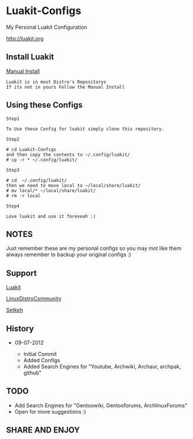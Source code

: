 Luakit-Configs
==============

My Personal Luakit Configuration

http://luakit.org


Install Luakit
--------------

[Manual Install][1]

	Luakit is in most Distro's Repositorys
	If its not in yours Follow the Manual Install


Using these Configs
-------------------

`Step1`
	
	To Use these Config for luakit simply clone this repository.


`Step2`
	
	# cd Luakit-Configs 
	and then copy the contents to ~/.config/luakit/
	# cp -r * ~/.config/luakit/


`Step3`

	# cd  ~/.config/luakit/
	then we need to move local to ~/local/share/luakit/
	# mv local/* ~/local/share/luakit/
	# rm -r local


`Step4`

	Love luakit and use it foreveah :)

NOTES
-----

Just remember these are my personal configs so you may mot like them always remember to backup your original configs :)


Support
-------

[Luakit][2]

[LinuxDistroCommunity][3]

[Setkeh][4]


History
-------

* 09-07-2012

  - Initial Commit
  - Added Configs
  - Added Search Engines for "Youtube, Archwiki, Archaur, archpak, github"

TODO
----

  - Add Search Engines for "Gentoowiki, Gentooforums, ArchlinuxForums"
  - Open for more suggestions :)


SHARE AND ENJOY
---------------

[1]: https://github.com/mason-larobina/luakit/
[2]: http://luakit.org
[3]: http://linuxdistrocommunity.com
[4]: https://github.com/setkeh/Luakit-Configs/issues
